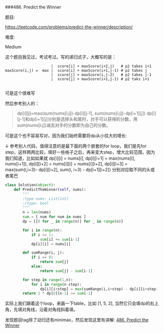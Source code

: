 ###486. Predict the Winner

题目:

<https://leetcode.com/problems/predict-the-winner/description/>


难度:

Medium

这个题目我见过，考试考过。写的递归式子，大概写的是：

```
                     |  score[i] + maxScore(i+2,j)   # p2 takes i+1
maxScore(i,j) =  max |  score[i] + maxScore(i+1,j-1) # p2 takes j 
                     |  score[j] + maxScore(i,j-2)   # p2 takes j-1
                     |  score[j] + maxScore(i+1,j-1) # p2 taks i+1
                     
```


可是这个很难写

然后参考别人的：


> dp[i][j]=max(sum(nums[i:j])-dp[i][j-1], sum(nums[i:j])-dp[i+1][j])
> dp[i][j-1]和dp[i+1][j]分别是选择头和尾时，对手可以获得的分数，用sum(nums[i:j])减去对手的分数即为自己的分数。


可是这个也不容易写对，因为我们始终需要将dp从小往大的增长:

↓ 参考别人代码，值得注意的是最下面的两个嵌套的for loop，我们是先for step，这样两两比较，填好一些格子之后，再来变大step，增大比较范围，因为我们知道，比如如果就 dp[i][i] = nums[i], dp[i][i+1] = max(nums[i], nums[i+1]), dp[i][i+2] = nums[i][i] + nums[i][i+2], dp[i][i+3] = max(sum(i,i+3)- dp[i][i+2], sum(i, i+3) - dp[i+1][i+2]) 分别对应取不同的头或者尾巴


```python
class Solution(object):
    def PredictTheWinner(self, nums):
        """
        :type nums: List[int]
        :rtype: bool
        """
        n = len(nums)
        sum = [ num for num in nums ]
        dp = [[0 for _ in range(n)] for _ in range(n)]

        for i in range(n):
            if i >= 1:
                sum[i] += sum[i-1]
            dp[i][i] = nums[i]

        def sumRange(i, j):
            if i == 0:
                return sum[j]
            else:
                return sum[j] - sum[i-1]

        for step in range(1,n):
            for i in range(n-step):
                dp[i][i+step] = max(sumRange(i,i+step) - dp[i][i+step-1],sumRange(i,i+step)-dp[i+1][i+step])
        return 2 * dp[0][n-1] >= sum[-1]

```

实际上我们跟着这个loop，来画一下table，比如 [1, 5, 2], 当然它只会填dp的右上角，先填对角线，沿着对角线斜着填。



发现题目tag除了动归还有minimax，然后发现这里有讲解: [486. Predict the Winner](https://liuqinh2s.gitbooks.io/leetcode/中文版/第一遍/486.%20Predict%20the%20Winner.html)






